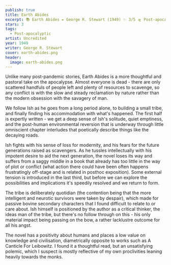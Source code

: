 ```yaml
---
publish: true
title: Earth Abides
excerpt: 📚 Earth Abides ✒️ George R. Stewart (1949) ✨ 3/5 🛸 Post-apocalyptic 🖌️ Uncredited
stars: 3
tags:
  - Post-apocalyptic
artist: Uncredited
year: 1949
writer: George R. Stewart
cover: earth-abides.png
header:
  image: earth-abides.png
---
```

Unlike many post-pandemic stories, Earth Abides is a more thoughtful and pastoral take on the apocalypse. Almost everyone is dead - there are only scattered handfuls of people left and plenty of resources to scavenge, so any conflict is with the slow and steady reclamation by nature rather than the modern obsession with the savagery of man.  
  
We follow Ish as he goes from a long period alone, to building a small tribe, and finally finding his accommodation with what's happened. The first half is expertly written - we get a deep sense of Ish's solitude, quiet emptiness, and the post-human environmental reversion that is underway through little omniscient chapter interludes that poetically describe things like the decaying roads.  
  
Ish fights with his sense of loss for modernity, and his fears for the future generations raised as scavengers. As he tussles intellectually with his impotent desire to aid the next generation, the novel loses its way and suffers from a saggy middle in a book that already has too little in the way of plot or conflict (what action there could have been often happens frustratingly off-stage and is related in posthoc exposition). Some external tension is introduced in the last third, but before we can explore the possibilities and implications it's speedily resolved and we return to form.   
  
The tribe is deliberately quotidian (the contention being that the more intelligent and neurotic survivors were taken by despair), which made for passive bovine secondary characters that I found difficult to relate to or care about. Ish himself is positioned by the author as a critical thinker, the ideas man of the tribe, but there's no follow through on this - his only material impact being passing on the bow, a rather lacklustre outcome for all his angst.  
  
The novel has a positivity about humans and places a low value on knowledge and civilisation, diametrically opposite to works such as A Canticle For Leibowitz. I found it a thoughtful read, but an unsatisfying polemic, which I suspect is mostly reflective of my own proclivities leaning heavily towards the monks.
